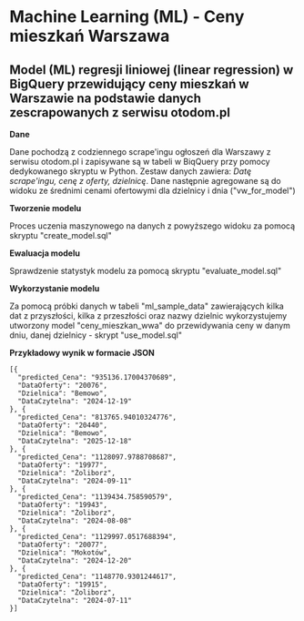 # Machine Learning (ML) - Ceny mieszkań Warszawa

## Model (ML) regresji liniowej (linear regression) w BigQuery przewidujący ceny mieszkań w Warszawie na podstawie danych zescrapowanych z serwisu otodom.pl

**Dane**

Dane pochodzą z codziennego scrape'ingu ogłoszeń dla Warszawy z serwisu otodom.pl i zapisywane są w tabeli w BiqQuery przy pomocy dedykowanego skryptu w Python. Zestaw danych zawiera: _Datę scrape'ingu, cenę z oferty, dzielnicę_. Dane następnie agregowane są do widoku ze średnimi cenami ofertowymi dla dzielnicy i dnia ("vw_for_model")

**Tworzenie modelu**

Proces uczenia maszynowego na danych z powyższego widoku za pomocą skryptu "create_model.sql"

**Ewaluacja modelu**

Sprawdzenie statystyk modelu za pomocą skryptu "evaluate_model.sql"

**Wykorzystanie modelu**

Za pomocą próbki danych w tabeli "ml_sample_data" zawierających kilka dat z przyszłości, kilka z przeszłości oraz nazwy dzielnic wykorzystujemy utworzony model "ceny_mieszkan_wwa" do przewidywania ceny w danym dniu, danej dzielnicy - skrypt "use_model.sql"

**Przykładowy wynik w formacie JSON**
```
[{
  "predicted_Cena": "935136.17004370689",
  "DataOferty": "20076",
  "Dzielnica": "Bemowo",
  "DataCzytelna": "2024-12-19"
}, {
  "predicted_Cena": "813765.94010324776",
  "DataOferty": "20440",
  "Dzielnica": "Bemowo",
  "DataCzytelna": "2025-12-18"
}, {
  "predicted_Cena": "1128097.9788708687",
  "DataOferty": "19977",
  "Dzielnica": "Żoliborz",
  "DataCzytelna": "2024-09-11"
}, {
  "predicted_Cena": "1139434.758590579",
  "DataOferty": "19943",
  "Dzielnica": "Żoliborz",
  "DataCzytelna": "2024-08-08"
}, {
  "predicted_Cena": "1129997.0517688394",
  "DataOferty": "20077",
  "Dzielnica": "Mokotów",
  "DataCzytelna": "2024-12-20"
}, {
  "predicted_Cena": "1148770.9301244617",
  "DataOferty": "19915",
  "Dzielnica": "Żoliborz",
  "DataCzytelna": "2024-07-11"
}]
```
